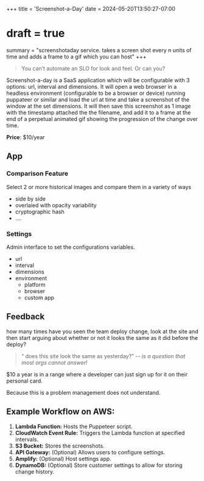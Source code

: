 +++
title = 'Screenshot-a-Day'
date = 2024-05-20T13:50:27-07:00
# draft = true
summary = "screenshotaday service. takes a screen shot every _n_ units of time and adds a frame to a gif which you can host"
+++

> You can’t automate an SLO for look and feel. Or can you?

Screenshot-a-day is a SaaS application which will be configurable with 3 options: url, interval and dimensions. It will open a web browser in a headless environment (configurable to be a browser or device) running puppateer or similar and load the url at time and take a screenshot of the window at the set dimensions. It will then save this screenshot as 1 image with the timestamp attached the the filename, and add it to a frame at the end of a perpetual animated gif showing the progression of the change over time.

**Price**: $10/year

## App

### Comparison Feature

Select 2 or more historical images and compare them in a variety of ways
- side by side
- overlaied with opacity variability
- cryptographic hash
- .... 

### Settings

Admin interface to set the configurations variables.

- url
- interval
- dimensions
- environment
  - platform
  - browser
  - custom app

## Feedback

how many times have you seen the team deploy change, look at the site and then start arguing about whether or not it looks the same as it did before the deploy?

> “ does this site look the same as yesterday?” 
>  -- <cite>is a question that most orgs cannot answer!</cite>

$10 a year is in a range where a developer can just sign up for it on their personal card. 

Because this is a problem management does not understand.

## Example Workflow on AWS:

1. **Lambda Function:** Hosts the Puppeteer script.
2. **CloudWatch Event Rule:** Triggers the Lambda function at specified intervals.
3. **S3 Bucket:** Stores the screenshots.
4. **API Gateway:** (Optional) Allows users to configure settings.
5. **Amplify:** (Optional) Host settings app.
6. **DynamoDB:** (Optional) Store customer settings to allow for storing change history.

